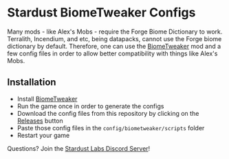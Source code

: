 # Stardust BiomeTweaker Configs

Many mods - like Alex's Mobs - require the Forge Biome Dictionary to work. Terralith, Incendium, and etc, being datapacks, cannot use the Forge biome dictionary by default. Therefore, one can use the [BiomeTweaker](https://www.curseforge.com/minecraft/mc-mods/biometweaker) mod and a few config files in order to allow better compatibility with things like Alex's Mobs.

## Installation

- Install [BiomeTweaker](https://www.curseforge.com/minecraft/mc-mods/biometweaker)
- Run the game once in order to generate the configs
- Download the config files from this repository by clicking on the [Releases](https://github.com/Stardust-Labs-MC/alex-mobs-configs/releases/tag/Downloads) button
- Paste those config files in the `config/biometweaker/scripts` folder
- Restart your game

Questions? Join the [Stardust Labs Discord Server](discord.gg/stardustlabs)!
